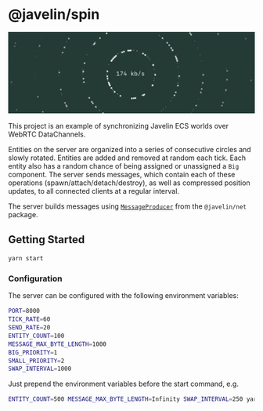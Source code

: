 # @javelin/spin

![](./screenshot.png)

This project is an example of synchronizing Javelin ECS worlds over WebRTC DataChannels.

Entities on the server are organized into a series of consecutive circles and slowly rotated. Entities are added and removed at random each tick. Each entity also has a random chance of being assigned or unassigned a `Big` component. The server sends messages, which contain each of these operations (spawn/attach/detach/destroy), as well as compressed position updates, to all connected clients at a regular interval.

The server builds messages using [`MessageProducer`](https://javelin.games/networking/message-producer/) from the `@javelin/net` package.

## Getting Started

```sh
yarn start
```

### Configuration

The server can be configured with the following environment variables:

```sh
PORT=8000
TICK_RATE=60
SEND_RATE=20
ENTITY_COUNT=100
MESSAGE_MAX_BYTE_LENGTH=1000
BIG_PRIORITY=1
SMALL_PRIORITY=2
SWAP_INTERVAL=1000
```

Just prepend the environment variables before the start command, e.g.

```sh
ENTITY_COUNT=500 MESSAGE_MAX_BYTE_LENGTH=Infinity SWAP_INTERVAL=250 yarn start
```

